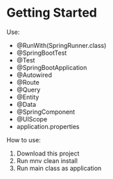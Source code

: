 # Getting Started
Use:
 - @RunWith(SpringRunner.class)
 - @SpringBootTest
 - @Test
 - @SpringBootApplication
 - @Autowired
 - @Route
 - @Query
 - @Entity
 - @Data
 - @SpringComponent
 - @UIScope
 - application.properties

How to use:
1. Download this project
2. Run mnv clean install
3. Run main class as application
